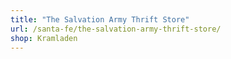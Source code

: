 ```yaml
---
title: "The Salvation Army Thrift Store"
url: /santa-fe/the-salvation-army-thrift-store/
shop: Kramladen
---
```

